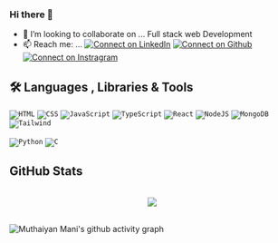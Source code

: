 ### Hi there 👋

- 👯 I’m looking to collaborate on ... Full stack web Development
- 📫 Reach me: ...
[![Connect on LinkedIn](https://img.shields.io/badge/LinkedIn-0077B5?style=for-the-badge&logo=linkedin&logoColor=white)](https://www.linkedin.com/in/muthaiyanmani/)
[![Connect on Github](https://img.shields.io/badge/GitHub-100000?style=for-the-badge&logo=github&logoColor=white)](https://github.com/muthaiyanmani)
[![Connect on Instragram](https://img.shields.io/badge/Instagram-E4405F?style=for-the-badge&logo=instagram&logoColor=white)](https://www.instagram.com/imuthaiyan/)

## 🛠️ Languages , Libraries & Tools
<p>
    <code href="#"><img alt="HTML" src="https://img.shields.io/badge/HTML5-E34F26?style=for-the-badge&logo=html5&logoColor=white"></code>
    <code href="#"><img alt="CSS" src="https://img.shields.io/badge/CSS3-1572B6?style=for-the-badge&logo=css3&logoColor=white"></code>
    <code href="#"><img alt="JavaScript" src="https://img.shields.io/badge/JavaScript-F7DF1E?style=for-the-badge&logo=javascript&logoColor=black"></code>
    <code href="#"><img alt="TypeScript" src="https://img.shields.io/badge/TypeScript-007ACC?style=for-the-badge&logo=typescript&logoColor=white"></code>
    <code href="#"><img alt="React" src="https://img.shields.io/badge/React-20232A?style=for-the-badge&logo=react&logoColor=61DAFB"></code>
    <code href="#"><img alt="NodeJS" src="https://img.shields.io/badge/Node.js-43853D?style=for-the-badge&logo=node.js&logoColor=white"></code>
    <code href="#"><img alt="MongoDB" src ="https://img.shields.io/badge/MongoDB-4EA94B?style=for-the-badge&logo=mongodb&logoColor=white"></code>
    <code href="#"><img alt="Tailwind" src="https://img.shields.io/badge/Tailwind_CSS-38B2AC?style=for-the-badge&logo=tailwind-css&logoColor=white"></code>
</p>

<p>
     <code href="#"><img alt="Python" src="https://img.shields.io/badge/Python-3776AB?style=for-the-badge&logo=python&logoColor=white"></code>
    <code href="#"><img alt="C" src="https://img.shields.io/badge/C-00599C?style=for-the-badge&logo=c&logoColor=white"></code>
 </p>
  
 
## GitHub Stats
<p align="center">&nbsp;
 <br>
  <img align="center" src="https://github-readme-streak-stats.herokuapp.com/?user=muthaiyanmani&theme=radical&custom_title=streak-stats&hide_border=true&layout=compact" /><br>
    <br>
</p>


![Muthaiyan Mani's github activity graph](https://activity-graph.herokuapp.com/graph?username=muthaiyanmani&theme=dracula&layout=compact&title_color=FF69B4&hide_border=true&area=true)

